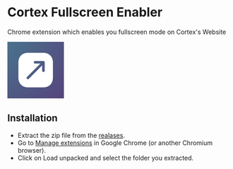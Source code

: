 # Cortex Fullscreen Enabler

Chrome extension which enables you fullscreen mode on Cortex's Website


![Logo](./images/icon128.png)


## Installation

- Extract the zip file from the [realases](https://github.com/Alldden/cortex-fullscreen-enabler/releases).
- Go to [Manage extensions](chrome://extensions/) in Google Chrome (or another Chromium browser).
- Click on Load unpacked and select the folder you extracted.
